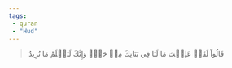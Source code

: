 ```yaml
---
tags: 
 - quran 
 - "Hud"
---
```


> قَالُواْ لَقَدۡ عَلِمۡتَ مَا لَنَا فِي بَنَاتِكَ مِنۡ حَقّٖ وَإِنَّكَ لَتَعۡلَمُ مَا نُرِيدُ
